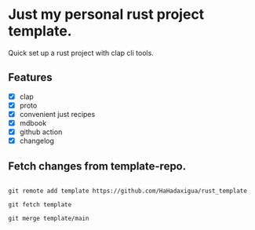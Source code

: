 # Just my personal rust project template.

Quick set up a rust project with clap cli tools.

## Features

- [x] clap
- [x] proto
- [x] convenient just recipes
- [x] mdbook
- [x] github action
- [x] changelog

## Fetch changes from template-repo.

```shell

git remote add template https://github.com/HaHadaxigua/rust_template

git fetch template

git merge template/main

```

